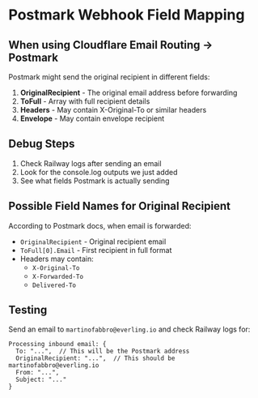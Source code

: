 # Postmark Webhook Field Mapping

## When using Cloudflare Email Routing → Postmark

Postmark might send the original recipient in different fields:

1. **OriginalRecipient** - The original email address before forwarding
2. **ToFull** - Array with full recipient details
3. **Headers** - May contain X-Original-To or similar headers
4. **Envelope** - May contain envelope recipient

## Debug Steps

1. Check Railway logs after sending an email
2. Look for the console.log outputs we just added
3. See what fields Postmark is actually sending

## Possible Field Names for Original Recipient

According to Postmark docs, when email is forwarded:
- `OriginalRecipient` - Original recipient email
- `ToFull[0].Email` - First recipient in full format
- Headers may contain:
  - `X-Original-To`
  - `X-Forwarded-To`
  - `Delivered-To`

## Testing

Send an email to `martinofabbro@everling.io` and check Railway logs for:
```
Processing inbound email: {
  To: "...",  // This will be the Postmark address
  OriginalRecipient: "...",  // This should be martinofabbro@everling.io
  From: "...",
  Subject: "..."
}
```
